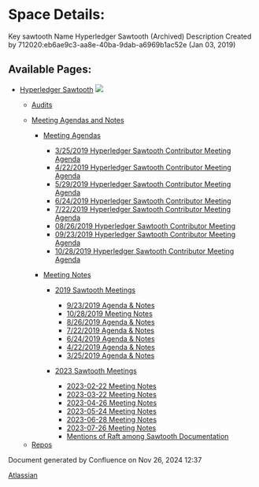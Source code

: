 # Space Details:

Key sawtooth Name Hyperledger Sawtooth (Archived) Description Created by 712020:eb6ae9c3-aa8e-40ba-9dab-a6969b1ac52e (Jan 03, 2019)

## Available Pages:

- [Hyperledger Sawtooth](Hyperledger-Sawtooth_20152342.html) ![](images/icons/contenttypes/home_page_16.png)
  
  - [Audits](Audits_20154338.html)
  
  <!--THE END-->
  
  - [Meeting Agendas and Notes](Meeting-Agendas-and-Notes_20154206.html)
    
    - [Meeting Agendas](Meeting-Agendas_20156242.html)
      
      - [3/25/2019 Hyperledger Sawtooth Contributor Meeting Agenda](20154212.html)
      
      <!--THE END-->
      
      - [4/22/2019 Hyperledger Sawtooth Contributor Meeting Agenda](20154246.html)
      
      <!--THE END-->
      
      - [5/29/2019 Hyperledger Sawtooth Contributor Meeting Agenda](20154280.html)
      
      <!--THE END-->
      
      - [6/24/2019 Hyperledger Sawtooth Contributor Meeting](20154348.html)
      
      <!--THE END-->
      
      - [7/22/2019 Hyperledger Sawtooth Contributor Meeting Agenda](20154364.html)
      
      <!--THE END-->
      
      - [08/26/2019 Hyperledger Sawtooth Contributor Meeting](20154378.html)
      
      <!--THE END-->
      
      - [09/23/2019 Hyperledger Sawtooth Contributor Meeting Agenda](20154390.html)
      
      <!--THE END-->
      
      - [10/28/2019 Hyperledger Sawtooth Contributor Meeting Agenda](20154398.html)
    
    <!--THE END-->
    
    - [Meeting Notes](Meeting-Notes_20156244.html)
      
      - [2019 Sawtooth Meetings](2019-Sawtooth-Meetings_20156267.html)
        
        - [9/23/2019 Agenda &amp; Notes](20154394.html)
        
        <!--THE END-->
        
        - [10/28/2019 Meeting Notes](20154412.html)
        
        <!--THE END-->
        
        - [8/26/2019 Agenda &amp; Notes](20154384.html)
        
        <!--THE END-->
        
        - [7/22/2019 Agenda &amp; Notes](20154370.html)
        
        <!--THE END-->
        
        - [6/24/2019 Agenda &amp; Notes](20154356.html)
        
        <!--THE END-->
        
        - [4/22/2019 Agenda &amp; Notes](20154262.html)
        
        <!--THE END-->
        
        - [3/25/2019 Agenda &amp; Notes](20154228.html)
      
      <!--THE END-->
      
      - [2023 Sawtooth Meetings](2023-Sawtooth-Meetings_20156333.html)
        
        - [2023-02-22 Meeting Notes](2023-02-22-Meeting-Notes_20154428.html)
        
        <!--THE END-->
        
        - [2023-03-22 Meeting Notes](2023-03-22-Meeting-Notes_20154442.html)
        
        <!--THE END-->
        
        - [2023-04-26 Meeting Notes](2023-04-26-Meeting-Notes_20154446.html)
        
        <!--THE END-->
        
        - [2023-05-24 Meeting Notes](2023-05-24-Meeting-Notes_20152391.html)
        
        <!--THE END-->
        
        - [2023-06-28 Meeting Notes](2023-06-28-Meeting-Notes_20154477.html)
        
        <!--THE END-->
        
        - [2023-07-26 Meeting Notes](2023-07-26-Meeting-Notes_20154561.html)
        
        <!--THE END-->
        
        - [Mentions of Raft among Sawtooth Documentation](Mentions-of-Raft-among-Sawtooth-Documentation_20154623.html)
  
  <!--THE END-->
  
  - [Repos](Repos_20154290.html)

Document generated by Confluence on Nov 26, 2024 12:37

[Atlassian](http://www.atlassian.com/)
